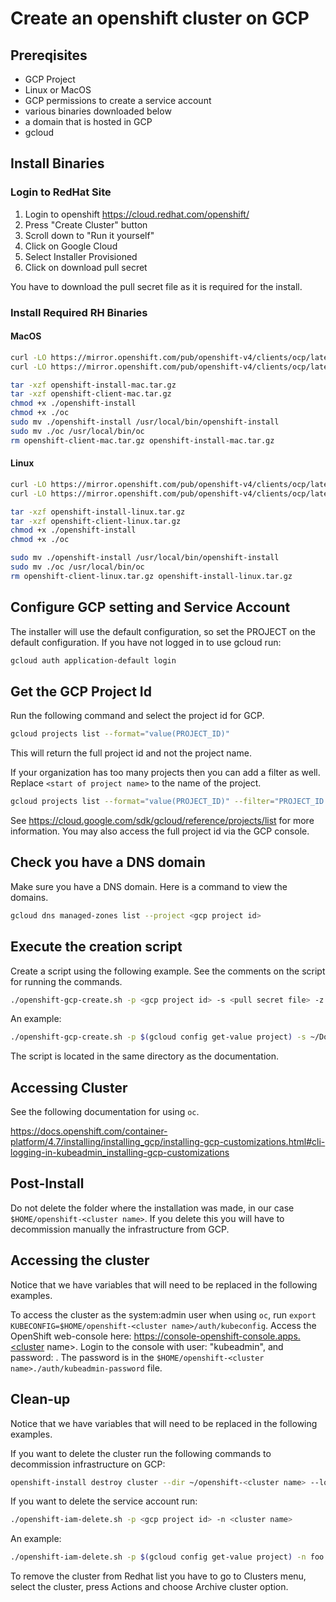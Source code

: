 # Create an openshift cluster on GCP

## Prereqisites

- GCP Project
- Linux or MacOS
- GCP permissions to create a service account
- various binaries downloaded below
- a domain that is hosted in GCP
- gcloud

## Install Binaries

### Login to RedHat Site

1. Login to openshift https://cloud.redhat.com/openshift/
2. Press "Create Cluster" button
3. Scroll down to "Run it yourself"
4. Click on Google Cloud
5. Select Installer Provisioned
6. Click on download pull secret	 

You have to download the pull secret file as it is required for the install.

### Install Required RH Binaries

#### MacOS

```bash
curl -LO https://mirror.openshift.com/pub/openshift-v4/clients/ocp/latest/openshift-install-mac.tar.gz
curl -LO https://mirror.openshift.com/pub/openshift-v4/clients/ocp/latest/openshift-client-mac.tar.gz

tar -xzf openshift-install-mac.tar.gz 
tar -xzf openshift-client-mac.tar.gz 
chmod +x ./openshift-install
chmod +x ./oc
sudo mv ./openshift-install /usr/local/bin/openshift-install
sudo mv ./oc /usr/local/bin/oc
rm openshift-client-mac.tar.gz openshift-install-mac.tar.gz
```
#### Linux

```bash
curl -LO https://mirror.openshift.com/pub/openshift-v4/clients/ocp/latest/openshift-install-linux.tar.gz
curl -LO https://mirror.openshift.com/pub/openshift-v4/clients/ocp/latest/openshift-client-linux.tar.gz

tar -xzf openshift-install-linux.tar.gz 
tar -xzf openshift-client-linux.tar.gz 
chmod +x ./openshift-install
chmod +x ./oc

sudo mv ./openshift-install /usr/local/bin/openshift-install
sudo mv ./oc /usr/local/bin/oc
rm openshift-client-linux.tar.gz openshift-install-linux.tar.gz
```

## Configure GCP setting and Service Account

The installer will use the default configuration, so set the PROJECT on the default configuration.
If you have not logged in to use gcloud run:
```bash
gcloud auth application-default login
```

## Get the GCP Project Id

Run the following command and select the project id for GCP.

```bash
gcloud projects list --format="value(PROJECT_ID)"
```

This will return the full project id and not the project name. 

If your organization has too many projects then you can add a filter as well.  Replace `<start of project name>`
to the name of the project.

```bash
gcloud projects list --format="value(PROJECT_ID)" --filter="PROJECT_ID ~ ^<start of project name>"
```

See https://cloud.google.com/sdk/gcloud/reference/projects/list for more information. 
You may also access the full project id via the GCP console.


## Check you have a DNS domain

Make sure you have a DNS domain. Here is a command to view the domains.

```bash
gcloud dns managed-zones list --project <gcp project id>
```

## Execute the creation script

Create a script using the following example. See the comments on the script for running the commands.

```bash
./openshift-gcp-create.sh -p <gcp project id> -s <pull secret file> -z <root domain> -n <cluster name> -r <gcp region> 
```

An example:

```bash
./openshift-gcp-create.sh -p $(gcloud config get-value project) -s ~/Downloads/pull-secret.txt -z foo.com -n foo -r us-central1
```

The script is located in the same directory as the documentation.

## Accessing Cluster

See the following documentation for using `oc`.

https://docs.openshift.com/container-platform/4.7/installing/installing_gcp/installing-gcp-customizations.html#cli-logging-in-kubeadmin_installing-gcp-customizations

## Post-Install

Do not delete the folder where the installation was made, in our case `$HOME/openshift-<cluster name>`. If you delete this you will have to decommission manually the infrastructure from GCP.

## Accessing the cluster

Notice that we have variables that will need to be replaced in the following examples.

To access the cluster as the system:admin user when using `oc`, run `export KUBECONFIG=$HOME/openshift-<cluster name>/auth/kubeconfig`.
Access the OpenShift web-console here: https://console-openshift-console.apps.<cluster name>.<domain>
Login to the console with user: "kubeadmin", and password: <password>.
The password is in the `$HOME/openshift-<cluster name>./auth/kubeadmin-password` file.

## Clean-up

Notice that we have variables that will need to be replaced in the following examples.

If you want to delete the cluster run the following commands to decommission infrastructure on GCP:

```bash
openshift-install destroy cluster --dir ~/openshift-<cluster name> --log-level=debug
```

If you want to delete the service account run:

```bash
./openshift-iam-delete.sh -p <gcp project id> -n <cluster name>
```

An example:

```bash
./openshift-iam-delete.sh -p $(gcloud config get-value project) -n foo
```

To remove the cluster from Redhat list you have to go to Clusters menu, select the cluster, press Actions and choose Archive cluster option.
